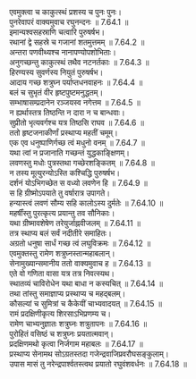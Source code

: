

  
एवमुक्त्वा च काकुत्स्थं प्रशस्य च पुनः पुनः।  
पुनरेवापरं वाक्यमुवाच रघुनन्दनः ॥ 7.64.1 ॥   
इमान्यश्वसहस्राणि चत्वारि पुरुषर्षभ।  
रथानां द्वे सहस्रे च गजानां शतमुत्तमम् ॥ 7.64.2 ॥   
अन्तरा पणवीथ्यश्च नानापण्योपशोभिताः।  
अनुगच्छन्तु काकुत्स्थं तथैव नटनर्तकाः ॥ 7.64.3 ॥   
हिरण्यस्य सुवर्णस्य नियुतं पुरुषर्षभ।  
आदाय गच्छ शत्रुघ्न पर्याप्तधनवाहनः ॥ 7.64.4 ॥   
बलं च सुभृतं वीर हृष्टपुष्टमनुद्धतम्।  
सम्भाषासम्प्रदानेन रञ्जयस्व नगेत्तम ॥ 7.64.5 ॥   
न ह्यर्थास्तत्र तिष्ठन्ति न दारा न च बान्धवाः।  
सुप्रीतो भृत्यवर्गश्च यत्र तिष्ठसि राघव ॥ 7.64.6 ॥   
ततो हृष्टजनाकीर्णां प्रस्थाप्य महतीं चमूम्।  
एक एव धनुष्पाणिर्गच्छ त्वं मधुनो वनम् ॥ 7.64.7 ॥   
यथा त्वां न प्रजानाति गच्छन्तं युद्धकाङ्क्षिणम्।  
लवणस्तु मधोः पुत्रस्तथा गच्छेरशङ्कितम् ॥ 7.64.8 ॥   
न तस्य मूत्युरन्योऽस्ति कश्चिद्धि पुरुषर्षभ।  
दर्शनं योऽभिगच्छेत स वध्यो लवणेन हि ॥ 7.64.9 ॥   
स हि ग्रीष्मोऽपयाते तु वर्षारात्र उपागते।  
हन्यास्त्वं लवणं सौम्य सहि कालोऽस्य दुर्मतेः ॥ 7.64.10 ॥   
महर्षींस्तु पुरत्कृत्य प्रयान्तु तव सौनिकाः।  
यथा ग्रीष्मावशेषेण तरेयुर्जाह्नवीजलम् ॥ 7.64.11 ॥   
तत्र स्थाप्य बलं सर्वं नदीतीरे समाहितः।  
अग्रतो धनुषा सार्धं गच्छ त्वं लघुविक्रमः ॥ 7.64.12 ॥   
एवमुक्तस्तु रामेण शत्रुघ्नस्तान्महाबलान्।  
सेनामुख्यान्समानीय ततो वाक्यमुवाच ह ॥ 7.64.13 ॥   
एते वो गणिता वासा यत्र तत्र निवत्स्यथ।  
स्थातव्यं चाविरोधेन यथा बाधा न कस्यचित् ॥ 7.64.14 ॥   
तथा तांस्तु समाज्ञाप्य प्रस्थाप्य च महद्बलम्।  
कौसल्यां च सुमित्रां च कैकेयीं चाभ्यवादयत् ॥ 7.64.15 ॥   
रामं प्रदक्षिणीकृत्य शिरसाऽभिप्रणम्य च।  
रामेण चाभ्यनुज्ञातः शत्रुघ्नः शत्रुतापनः ॥ 7.64.16 ॥   
पुरोहितं वसिष्ठं च शत्रुघ्नः प्रयतात्मवान्।  
प्रदक्षिणमथो कृत्वा निर्जगाम महाबलः ॥ 7.64.17 ॥   
प्रस्थाप्य सेनामथ सोऽग्रतस्तदा गजेन्द्रवाजिप्रवरौघसङ्कुलाम्।  
उपास मासं तु नरेन्द्रपार्श्वतस्त्वथ प्रयातो रघुवंशवर्धनः ॥ 7.64.18 ॥   
